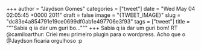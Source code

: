
+++
author = "Jaydson Gomes"
categories = ["tweet"]
date = "Wed May 04 02:05:45 +0000 2011"
draft = false
image = "{TWEET_IMAGE}"
slug = "dc83e4a854791e19ce0699df0ab1e497706e3f93"
tags = ["tweet"]
title = """Sabia q ia dar um guri bo..."""
+++
Sabia q ia dar um guri bom! RT @camiloarthur: Criei meu primeiro plugin para o wordpress. Acho que o @Jaydson ficaria orgulhoso :p
